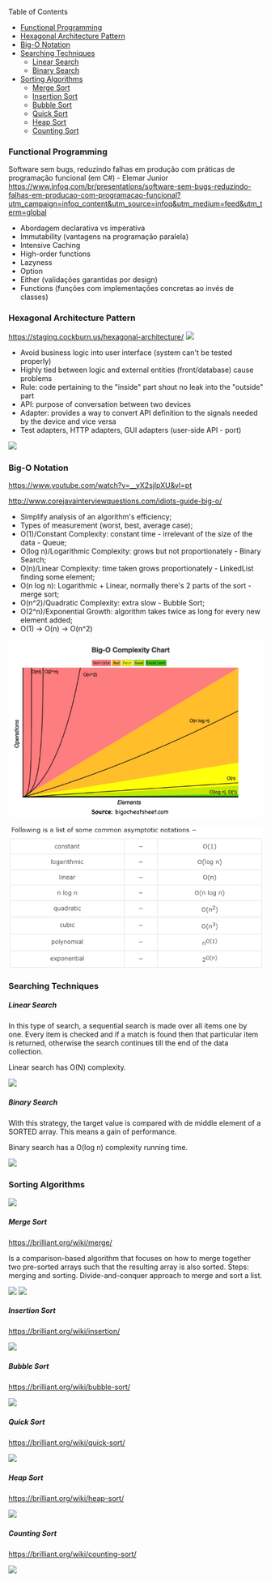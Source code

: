 Table of Contents
* [Functional Programming](#functional-programming)
* [Hexagonal Architecture Pattern](#hexagonal-architecture-pattern)
* [Big-O Notation](#big-o-notation)
* [Searching Techniques](#searching-techniques)
  * [Linear Search](#linear-search)
  * [Binary Search](#binary-search)
* [Sorting Algorithms](#searching-algorithms)
  * [Merge Sort](#merge-sort)
  * [Insertion Sort](#insertion-sort)  
  * [Bubble Sort](#bubble-sort)    
  * [Quick Sort](#quick-sort)    
  * [Heap Sort](#heap-sort)      
  * [Counting Sort](#counting-sort)      

### Functional Programming

Software sem bugs, reduzindo falhas em produção com práticas de programação funcional (em C#) - Elemar Junior
https://www.infoq.com/br/presentations/software-sem-bugs-reduzindo-falhas-em-producao-com-programacao-funcional?utm_campaign=infoq_content&utm_source=infoq&utm_medium=feed&utm_term=global

- Abordagem declarativa vs imperativa
- Immutability (vantagens na programação paralela)
- Intensive Caching
- High-order functions
- Lazyness
- Option
- Either (validações garantidas por design)
- Functions (funções com implementações concretas ao invés de classes)

### Hexagonal Architecture Pattern
https://staging.cockburn.us/hexagonal-architecture/
![](https://github.com/fabioono25/study/blob/master/images/hexagonal_architecture.jpg)

- Avoid business logic into user interface (system can't be tested properly)
- Highly tied between logic and external entities (front/database) cause problems
- Rule: code pertaining to the "inside" part shout no leak into the "outside" part
- API: purpose of conversation between two devices
- Adapter: provides a way to convert API definition to the signals needed by the device and vice versa
- Test adapters, HTTP adapters, GUI adapters (user-side API - port)

![](https://github.com/fabioono25/study/blob/master/images/Hexagonal-architecture-complex-example.gif)

### Big-O Notation

https://www.youtube.com/watch?v=__vX2sjlpXU&vl=pt

http://www.corejavainterviewquestions.com/idiots-guide-big-o/

- Simplify analysis of an algorithm's efficiency;
- Types of measurement (worst, best, average case);
- O(1)/Constant Complexity: constant time - irrelevant of the size of the data - Queue;
- O(log n)/Logarithmic Complexity: grows but not proportionately - Binary Search;
- O(n)/Linear Complexity: time taken grows proportionately - LinkedList finding some element;
- O(n log n): Logarithmic + Linear, normally there's 2 parts of the sort - merge sort;
- O(n^2)/Quadratic Complexity: extra slow - Bubble Sort;
- O(2^n)/Exponential Growth: algorithm takes twice as long for every new element added;
- O(1) -> O(n) -> O(n^2)

![](https://github.com/fabioono25/links/blob/master/images/bigO_complexity.PNG)

![List of Some Common Asymptotic Notations](https://github.com/fabioono25/links/blob/master/images/Asymptotic_notations.PNG)

### Searching Techniques

##### Linear Search

In this type of search, a sequential search is made over all items one by one. Every item is checked and if a match is found then that particular item is returned, otherwise the search continues till the end of the data collection.

Linear search has O(N) complexity.

![](https://github.com/fabioono25/study/blob/master/images/linear_search.gif)

##### Binary Search

With this strategy, the target value is compared with de middle element of a SORTED array. This means a gain of performance.

Binary search has a O(log n) complexity running time.

![](https://github.com/fabioono25/study/blob/master/images/binarySearch.gif)

### Sorting Algorithms

![](https://github.com/fabioono25/study/blob/master/images/sorting_algorithms.PNG)

##### Merge Sort

https://brilliant.org/wiki/merge/

Is a comparison-based algorithm that focuses on how to merge together two pre-sorted arrays such that the resulting array is also sorted.
Steps: merging and sorting. Divide-and-conquer approach to merge and sort a list.

![](https://github.com/fabioono25/study/blob/master/images/merge_sort.gif)
![](https://github.com/fabioono25/study/blob/master/images/Merge-Sort.png)

##### Insertion Sort

https://brilliant.org/wiki/insertion/

![](https://github.com/fabioono25/study/blob/master/images/insertion_sort.gif)

##### Bubble Sort

https://brilliant.org/wiki/bubble-sort/

![](https://github.com/fabioono25/study/blob/master/images/bubble_sort.gif)

##### Quick Sort

https://brilliant.org/wiki/quick-sort/

![](https://github.com/fabioono25/study/blob/master/images/quick_sort.gif)

##### Heap Sort

https://brilliant.org/wiki/heap-sort/

![](https://github.com/fabioono25/study/blob/master/images/heap_sort.gif)

##### Counting Sort

https://brilliant.org/wiki/counting-sort/

![](https://github.com/fabioono25/study/blob/master/images/counting_sort.gif)
  

  
